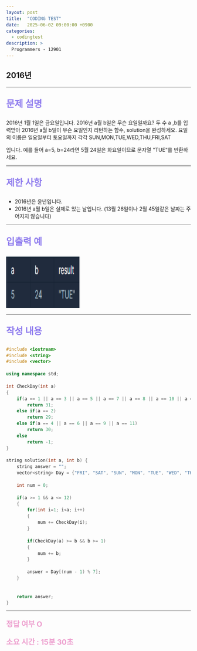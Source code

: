 ```yaml
---
layout: post
title:  "CODING TEST"
date:   2025-06-02 09:00:00 +0900
categories:
  - codingtest
description: >
  Programmers - 12901
---
```

## 2016년

---

<p style = "color:#8f7cee; font-size:25px; font-weight:bold">
문제 설명
</p>

2016년 1월 1일은 금요일입니다. 2016년 a월 b일은 무슨 요일일까요? 두 수 a ,b를 입력받아 2016년 a월 b일이 무슨 요일인지 리턴하는 함수, solution을 완성하세요. 요일의 이름은 일요일부터 토요일까지 각각 SUN,MON,TUE,WED,THU,FRI,SAT

입니다. 예를 들어 a=5, b=24라면 5월 24일은 화요일이므로 문자열 "TUE"를 반환하세요.

---

<p style = "color:#8f7cee; font-size:25px; font-weight:bold">
제한 사항
</p>

- 2016년은 윤년입니다.
- 2016년 a월 b일은 실제로 있는 날입니다. (13월 26일이나 2월 45일같은 날짜는 주어지지 않습니다)

---

<p style = "color:#8f7cee; font-size:25px; font-weight:bold">
입출력 예
</p>

<img src = "../../assets/img/codingtest/12901.png" width = "200" height = "140">

---

<p style = "color:#8f7cee; font-size:25px; font-weight:bold">
작성 내용
</p>

```C++
#include <iostream>
#include <string>
#include <vector>

using namespace std;

int CheckDay(int a)
{   
    if(a == 1 || a == 3 || a == 5 || a == 7 || a == 8 || a == 10 || a == 12)
        return 31;
    else if(a == 2)
        return 29;
    else if(a == 4 || a == 6 || a == 9 || a == 11)
        return 30;
    else
        return -1;
}

string solution(int a, int b) {
    string answer = "";
    vector<string> Day = {"FRI", "SAT", "SUN", "MON", "TUE", "WED", "THU"};
    
    int num = 0;
    
    if(a >= 1 && a <= 12)
    {
        for(int i=1; i<a; i++)
        {
            num += CheckDay(i);
        }   
        
        if(CheckDay(a) >= b && b >= 1)
        {
            num += b;
        }
        
        answer = Day[(num - 1) % 7];
    }
        
    
    return answer;
}
```

---

<p style = "color:#ed9ece; font-size:20px; font-weight:bold">
정답 여부 O
</p>

<p style = "color:#ed9ece; font-size:20px; font-weight:bold">
소요 시간 : 15분 30초 
</p>
